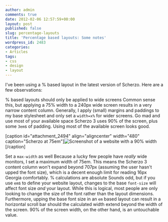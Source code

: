 ```yaml
---
author: admin
comments: true
date: 2012-02-06 12:57:59+00:00
layout: post
published: false
slug: percentage-layouts
title: 'Percentage based layouts: Some notes'
wordpress_id: 2483
categories:
- Articles
tags:
- css
- design
- layout
---
```


I've been using a % based layout in the latest version of Scherzo. Here are a few observations:



% based layouts should only be applied to wide screens
    Common sense this, but applying a 75% width to a 240px wide screen results in a very narrow content column. Generally, I apply (small) margins and paddings to my base stylesheet and only set a `width=x%` for wider screens.
Go mad and use most of your available space
    Scherzo 3 uses 90% of the screen, plus some `3em`s of padding. Using most of the available screen looks good.
    

[caption id="attachment_2494" align="aligncenter" width="480" caption="Scherzo at 75em"]![Screenshot of a website with a 90% width](http://leonpaternoster.com/wp-content/uploads/2012/02/emigrants.jpg)[/caption]


Set a `max-width` as well
    Because a lucky few people have _really_ wide monitors, I set a maximum width of 75em. This means the Scherzo 3 content column won't expand beyond 707px (assuming the user hasn't upped the font size), which is a decent enough limit for reading 16px Georgia comfortably.
% calculations are absolute
    Sounds odd, but if you use `em`s to define your website layout, changes to the base `font-size` will affect font size _and_ your layout. While this is logical, most people are only looking to change the size of the font rather than the layout dimensions.
    Furthermore, upping the base font size in an `em` based layout can result in a horizontal scroll bar should the calculated width extend beyond the width of the screen. 90% of the screen width, on the other hand, is an untouchable value.
